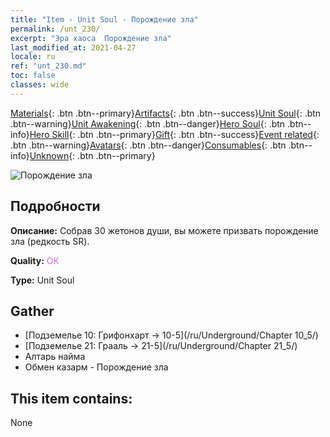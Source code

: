 ```yaml
---
title: "Item - Unit Soul - Порождение зла"
permalink: /unt_230/
excerpt: "Эра хаоса  Порождение зла"
last_modified_at: 2021-04-27
locale: ru
ref: "unt_230.md"
toc: false
classes: wide
---
```

 [Materials](/ItemsRU/){: .btn .btn--primary}[Artifacts](/ItemsRU/Artifacts/){: .btn .btn--success}[Unit Soul](/ItemsRU/UnitSoul/){: .btn .btn--warning}[Unit Awakening](/ItemsRU/UnitAwakening/){: .btn .btn--danger}[Hero Soul](/ItemsRU/HeroSoul/){: .btn .btn--info}[Hero Skill](/ItemsRU/HeroSkill/){: .btn .btn--primary}[Gift](/ItemsRU/Gift/){: .btn .btn--success}[Event related](/ItemsRU/Events/){: .btn .btn--warning}[Avatars](/ItemsRU/Avatars/){: .btn .btn--danger}[Consumables](/ItemsRU/Consumables/){: .btn .btn--info}[Unknown](/ItemsRU/Unknown/){: .btn .btn--primary}

 ![Порождение зла](/images/u/ti_diyulingzhu.jpg)

## Подробности
 **Описание:** Собрав 30 жетонов души, вы можете призвать порождение зла (редкость SR).

 **Quality:** <span style="color: #DA70D6">OK</span>

 **Type:** Unit Soul

## Gather

*    [Подземелье 10: Грифонхарт -> 10-5](/ru/Underground/Chapter 10_5/) 
*    [Подземелье 21: Грааль -> 21-5](/ru/Underground/Chapter 21_5/) 
*    Алтарь найма 
*    Обмен казарм - Порождение зла 

## This item contains:

  None

